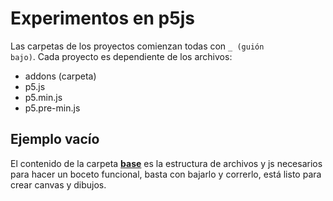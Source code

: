 # Experimentos en p5js

Las carpetas de los proyectos comienzan todas con <code>_ (guión bajo)</code>. Cada proyecto es dependiente de los archivos:
* addons (carpeta)
* p5.js
* p5.min.js
* p5.pre-min.js

## Ejemplo vacío

El contenido de la carpeta [**base**](https://github.com/camachevaz/p5js/tree/master/base) es la estructura de archivos y js necesarios para hacer un boceto funcional, basta con bajarlo y correrlo, está listo para crear canvas y dibujos.
